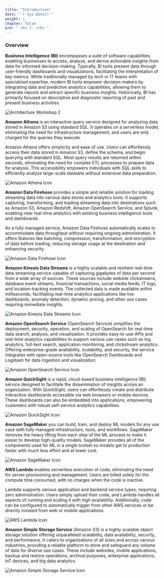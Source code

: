 ```yaml
---
title: "Introduction"
date: "`r Sys.Date()`"
weight: 1
chapter: false
pre: " <b> 1. </b> "
---
```


### Overview

**Business Intelligence (BI)** encompasses a suite of software capabilities enabling businesses to access, analyze, and derive actionable insights from data for informed decision-making. Typically, BI tools present data through user-friendly dashboards and visualizations, facilitating the interpretation of key metrics. While traditionally managed by tech or IT teams with specialized expertise, modern BI tools empower decision-makers by integrating data and predictive analytics capabilities, allowing them to generate reports and extract specific business insights. Historically, BI has primarily focused on descriptive and diagnostic reporting of past and present business activities.

![Architecture Workshop 2](/ws2-bussiness-intelligence-system-aws/images/1-Introduce/archmain.png?featherlight=false&width=70pc)

**Amazon Athena** is an interactive query service designed for analyzing data stored in Amazon S3 using standard SQL. It operates on a serverless model, eliminating the need for infrastructure management, and users are only charged for the queries they execute.

Amazon Athena offers simplicity and ease of use. Users can effortlessly access their data stored in Amazon S3, define the schema, and begin querying with standard SQL. Most query results are returned within seconds, eliminating the need for complex ETL processes to prepare data for analysis. This accessibility empowers individuals with SQL skills to efficiently analyze large-scale datasets without extensive data preparation.

![Amazon Athena Icon](/ws2-bussiness-intelligence-system-aws/images/1-Introduce/athenaicon.png?featherlight=false&width=8pc)

**Amazon Data Firehose** provides a simple and reliable solution for loading streaming data into various data stores and analytics tools. It supports capturing, transforming, and loading streaming data into destinations such as Amazon S3, Amazon Redshift, Amazon OpenSearch Service, and Splunk, enabling near real-time analytics with existing business intelligence tools and dashboards.

As a fully managed service, Amazon Data Firehose automatically scales to accommodate data throughput without requiring ongoing administration. It offers features like batching, compression, transformation, and encryption of data before loading, reducing storage usage at the destination and enhancing security.

![Amazon Data Firehose Icon](/ws2-bussiness-intelligence-system-aws/images/1-Introduce/datafirehoseicon.png?featherlight=false&width=12pc)

**Amazon Kinesis Data Streams** is a highly scalable and resilient real-time data streaming service capable of capturing gigabytes of data per second from a wide array of sources. These sources include website clickstreams, database event streams, financial transactions, social media feeds, IT logs, and location-tracking events. The collected data is made available within milliseconds, facilitating real-time analytics applications like live dashboards, anomaly detection, dynamic pricing, and other use cases requiring immediate insights.

![Amazon Kinesis Data Streams Icon](/ws2-bussiness-intelligence-system-aws/images/1-Introduce/datastreamicon.png?featherlight=false&width=12pc)

**Amazon OpenSearch Service** (OpenSearch Service) simplifies the deployment, security, operation, and scaling of OpenSearch for real-time data search, analysis, and visualization. It provides easy-to-use APIs and real-time analytics capabilities to support various use cases such as log analytics, full-text search, application monitoring, and clickstream analytics. Offering enterprise-grade availability, scalability, and security, the service integrates with open-source tools like OpenSearch Dashboards and Logstash for data ingestion and visualization.

![Amazon OpenSearch Service Icon](/ws2-bussiness-intelligence-system-aws/images/1-Introduce/opensearchicon.png?featherlight=false&width=12pc)

**Amazon QuickSight** is a rapid, cloud-based business intelligence (BI) service designed to facilitate the dissemination of insights across an organization. With QuickSight, users can effortlessly create and distribute interactive dashboards accessible via web browsers or mobile devices. These dashboards can also be embedded into applications, empowering customers with robust self-service analytics capabilities.

![Amazon QuickSight Icon](/ws2-bussiness-intelligence-system-aws/images/1-Introduce/quicksighticon.png?featherlight=false&width=8pc)

**Amazon SageMaker** you can build, train, and deploy ML models for any use case with fully managed infrastructure, tools, and workflows. SageMaker removes the heavy lifting from each step of the ML process to make it easier to develop high-quality models. SageMaker provides all of the components used for ML in a single toolset so models get to production faster with much less effort and at lower cost.

![Amazon SageMaker Icon](/ws2-bussiness-intelligence-system-aws/images/1-Introduce/sagemakericon.png?featherlight=false&width=8pc)

**AWS Lambda** enables serverless execution of code, eliminating the need for server provisioning and management. Users are billed solely for the compute time consumed, with no charges when the code is inactive.

Lambda supports various application and backend service types, requiring zero administration. Users simply upload their code, and Lambda handles all aspects of running and scaling it with high availability. Additionally, code can be configured to automatically trigger from other AWS services or be directly invoked from web or mobile applications.

![AWS Lambda Icon](/ws2-bussiness-intelligence-system-aws/images/1-Introduce/lambdaicon.png?featherlight=false&width=8pc)

**Amazon Simple Storage Service** (Amazon S3) is a highly scalable object storage solution offering unparalleled scalability, data availability, security, and performance. It caters to organizations of all sizes and across various industries, providing a reliable platform to store and safeguard any volume of data for diverse use cases. These include websites, mobile applications, backup and restore operations, archival purposes, enterprise applications, IoT devices, and big data analytics.

![Amazon Simple Storage Service Icon](/ws2-bussiness-intelligence-system-aws/images/1-Introduce/s3icon.png?featherlight=false&width=7pc)
